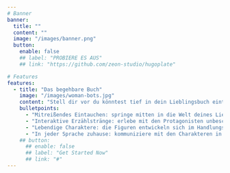 ```yaml
---
# Banner
banner:
  title: ""
  content: ""
  image: "/images/banner.png"
  button:
    enable: false
    ## label: "PROBIERE ES AUS"
    ## link: "https://github.com/zeon-studio/hugoplate"

# Features
features:
  - title: "Das begehbare Buch"
    image: "/images/woman-bots.jpg"
    content: "Stell dir vor du könntest tief in dein Lieblingsbuch eintauchen. Jede Frage beantwortet bekommen. Jeden Winkel der Geschichte nochmal neu ausloten und noch einen Schritt weiter gehen. Einzig deine Phantasie ist das Limit."
    bulletpoints:
      - "Mitreißendes Eintauchen: springe mitten in die Welt deines Lieblingsromans hinein"
      - "Interaktive Erzählstränge: erlebe mit den Protagonisten unbeschreibliche Abenteuer"
      - "Lebendige Charaktere: die Figuren entwickeln sich im Handlungsverlauf stetig weiter"
      - "In jeder Sprache zuhause: kommuniziere mit den Charakteren in beliebiger Sprache"
    ## button:
      ## enable: false
      ## label: "Get Started Now"
      ## link: "#"
---
```

